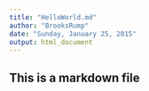 ```yaml
---
title: "HelloWorld.md"
author: "BrooksRump"
date: "Sunday, January 25, 2015"
output: html_document
---
```

## This is a markdown file
